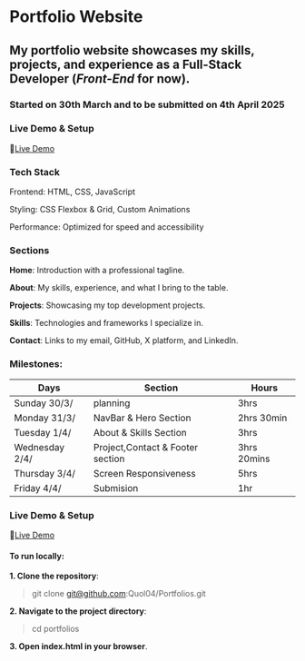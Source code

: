 # Portfolio Website 
## My portfolio website showcases my skills, projects, and experience as a Full-Stack Developer (*Front-End* for now). 
### Started on 30th March and to be submitted on 4th April 2025

### Live Demo & Setup
🔗[Live Demo](https://quol-developer.netlify.app/)

### Tech Stack
Frontend: HTML, CSS, JavaScript

Styling: CSS Flexbox & Grid, Custom Animations

Performance: Optimized for speed and accessibility



###  Sections
**Home**: Introduction with a professional tagline.

**About**: My skills, experience, and what I bring to the table.

**Projects**: Showcasing my top development projects.

**Skills**: Technologies and frameworks I specialize in.

**Contact**: Links to my email, GitHub, X platform, and LinkedIn.

### Milestones:
| Days | Section | Hours |
|-------|-------|-------|
| Sunday 30/3/| planning| 3hrs|
| Monday 31/3/| NavBar & Hero Section|2hrs 30min |
|Tuesday 1/4/|About & Skills Section |3hrs |
|Wednesday 2/4/| Project,Contact & Footer section| 3hrs 20mins|
|Thursday 3/4/ |Screen Responsiveness | 5hrs |
|Friday 4/4/ |Submision| 1hr|


 ### Live Demo & Setup
🔗[Live Demo](https://quol-developer.netlify.app/)

#### To run locally:
**1. Clone the repository**:
> git clone git@github.com:Quol04/Portfolios.git
> 
**2. Navigate to the project directory**:
> cd portfolios
> 
**3. Open index.html in your browser**.

